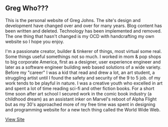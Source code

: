 ## Greg Who???

This is the personal website of Greg Johns. The site's design and development have changed over and over for many years. Blog content has been written and deleted. Technology has been implemented and removed. The one thing that hasn't changed is my OCD with handcrafting my own website so I hope you enjoy.

I'm a passionate creator, builder & tinkerer of things, most virtual some real. Some things useful somethings not so much. I worked in mom & pop shops to big corporate America, first as a designer, user experience engineer and later as a software engineer building web based solutions of a wide variety. Before my "career" I was a kid that read and drew a lot, an art student, a struggling artist until I found the safety and security of the 9 to 5 job. of my work tends to be playful in nature. I was a creative youth who excelled in art and spent a lot of time reading sci-fi and other fiction books. For a short time soon after art school I secured work in the comic book industry (a childhood dream) as an assistant inker on Marvel's reboot of Alpha Flight but as my 30's approached more of my free time was spent in designing and programming website for a new tech thing called the World Wide Web.

[View Site](https://greg-johns.vercel.app/)


